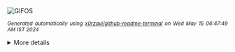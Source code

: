 <div align="justify">
<picture>
    <source media="(prefers-color-scheme: dark)" srcset="https://i.ibb.co/FDN5bTw/output-gif.gif">
    <source media="(prefers-color-scheme: light)" srcset="https://i.ibb.co/FDN5bTw/output-gif.gif">
    <img alt="GIFOS" src="https://i.ibb.co/FDN5bTw/output-gif.gif">
</picture>

<sub><i>Generated automatically using [x0rzavi/github-readme-terminal](https://github.com/x0rzavi/github-readme-terminal) on Wed May 15 06:47:49 AM IST 2024</i></sub>

<details>
<summary>More details</summary>

</details>
</div>

<!-- Image deletion URL: https://ibb.co/W2qkWJy/f83ac407e52556a1f5791572a83e5300 -->